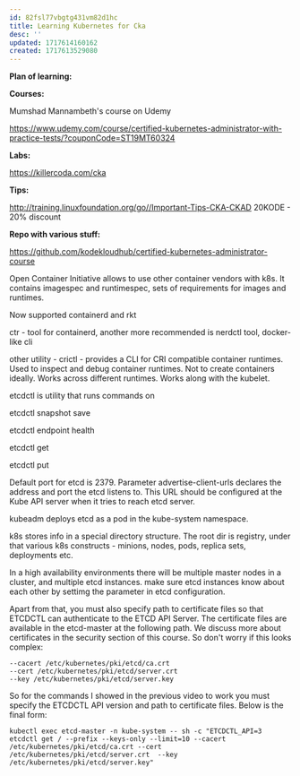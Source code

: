 ```yaml
---
id: 82fsl77vbgtg431vm82d1hc
title: Learning Kubernetes for Cka
desc: ''
updated: 1717614160162
created: 1717613529080
---
```

**Plan of learning:** 

**Courses:**

Mumshad Mannambeth's course on Udemy

https://www.udemy.com/course/certified-kubernetes-administrator-with-practice-tests/?couponCode=ST19MT60324

**Labs:**

https://killercoda.com/cka

**Tips:** 

http://training.linuxfoundation.org/go//Important-Tips-CKA-CKAD
20KODE - 20% discount

**Repo with various stuff:**

https://github.com/kodekloudhub/certified-kubernetes-administrator-course

Open Container Initiative allows to use other container vendors with k8s. It contains imagespec and runtimespec, sets of requirements for images and runtimes.

Now supported containerd and rkt

ctr - tool for containerd, another more recommended is nerdctl tool, docker-like cli


other utility - crictl - provides a CLI for CRI compatible container runtimes. Used to inspect and debug container runtimes. Not to create containers ideally. Works across different runtimes.
Works along with the kubelet.

etcdctl is utility that runs commands on 

etcdctl snapshot save 

etcdctl endpoint health

etcdctl get

etcdctl put


Default port for etcd is 2379. Parameter advertise-client-urls declares the address and port the etcd listens to. This URL should be configured at the Kube API server when it tries to reach etcd server.

kubeadm deploys etcd as a pod in the kube-system namespace. 

k8s stores info in a special directory structure. The root dir is registry, under that various k8s constructs - minions, nodes, pods, replica sets, deployments etc.

In a high availability environments there will be multiple master nodes in a cluster, and multiple etcd instances. make sure etcd instances know about each other by settimg the parameter in etcd configuration. 

Apart from that, you must also specify path to certificate files so that ETCDCTL can authenticate to the ETCD API Server. The certificate files are available in the etcd-master at the following path. We discuss more about certificates in the security section of this course. So don't worry if this looks complex:

    --cacert /etc/kubernetes/pki/etcd/ca.crt     
    --cert /etc/kubernetes/pki/etcd/server.crt     
    --key /etc/kubernetes/pki/etcd/server.key

So for the commands I showed in the previous video to work you must specify the ETCDCTL API version and path to certificate files. Below is the final form:


    kubectl exec etcd-master -n kube-system -- sh -c "ETCDCTL_API=3 etcdctl get / --prefix --keys-only --limit=10 --cacert /etc/kubernetes/pki/etcd/ca.crt --cert /etc/kubernetes/pki/etcd/server.crt  --key /etc/kubernetes/pki/etcd/server.key" 
